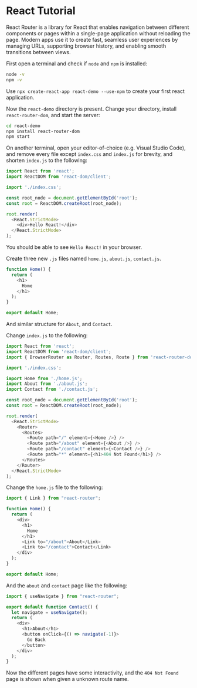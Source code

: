 # React Tutorial

React Router is a library for React that enables navigation between different components or pages
within a single-page application without reloading the page. Modern apps use it to create fast,
seamless user experiences by managing URLs, supporting browser history, and enabling smooth transitions between views.

First open a terminal and check if `node` and `npm` is installed:
```bash
node -v
npm -v
```

Use `npx create-react-app react-demo --use-npm` to create your first react application.

Now the `react-demo` directory is present. Change your directory, install `react-router-dom`, and start the server:
```bash
cd react-demo
npm install react-router-dom
npm start
```

On another terminal, open your editor-of-choice (e.g. Visual Studio Code),
and remove every file except `index.css` and `index.js` for brevity, and shorten `index.js` to the following:
```js
import React from 'react';
import ReactDOM from 'react-dom/client';

import './index.css';

const root_node = document.getElementById('root');
const root = ReactDOM.createRoot(root_node);

root.render(
  <React.StrictMode>
    <div>Hello React!</div>
  </React.StrictMode>
);
```

You should be able to see `Hello React!` in your browser.

Create three new `.js` files named `home.js`, `about.js`, `contact.js`.

```js
function Home() {
  return (
    <h1>
      Home
    </h1>
  );
}

export default Home;
```

And similar structure for `About`, and `Contact`.

Change `index.js` to the following:
```js
import React from 'react';
import ReactDOM from 'react-dom/client';
import { BrowserRouter as Router, Routes, Route } from 'react-router-dom';

import './index.css';

import Home from './home.js';
import About from './about.js';
import Contact from './contact.js';

const root_node = document.getElementById('root');
const root = ReactDOM.createRoot(root_node);

root.render(
  <React.StrictMode>
    <Router>
      <Routes>
        <Route path="/" element={<Home />} />
        <Route path="/about" element={<About />} />
        <Route path="/contact" element={<Contact />} />
        <Route path="*" element={<h1>404 Not Found</h1>} />
      </Routes>
    </Router>
  </React.StrictMode>
);
```

Change the `home.js` file to the following:
```js
import { Link } from "react-router";

function Home() {
  return (
    <div>
      <h1>
        Home
      </h1>
      <Link to="/about">About</Link>
      <Link to="/contact">Contact</Link>
    </div>
  );
}

export default Home;
```

And the `about` and `contact` page like the following:
```js
import { useNavigate } from "react-router";

export default function Contact() {
  let navigate = useNavigate();
  return (
    <div>
      <h1>About</h1>
      <button onClick={() => navigate(-1)}>
        Go Back
      </button>
    </div>
  );
}
```

Now the different pages have some interactivity, and the `404 Not Found` page is shown when given a unknown route name.
